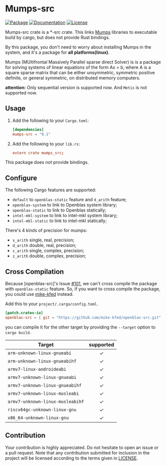 # Mumps-src

[![Package][package-img]][package-url] [![Documentation][documentation-img]][documentation-url] [![License][license-img]][license-url]

Mumps-src crate is a *-src crate. This links [Mumps] libraries to executable build by cargo, but does not provide Rust bindings.

By this package, you don't need to worry about installing Mumps in the system, and it's a package for **all platforms(linux)**.

Mumps (MUltifrontal Massively Parallel sparse direct Solver) is is a package for solving systems of linear equations of the form Ax = b, where A is a square sparse matrix that can be either unsymmetric, symmetric positive definite, or general symmetric, on distributed memory computers.

**attention:** Only sequential version is supported now. And `Metis` is not supported now.

## Usage

1. Add the following to your `Cargo.toml`:

    ```toml
    [dependencies]
    mumps-src = "0.1"
    ```

2. Add the following to your `lib.rs`:

    ```toml
    extern crate mumps_src;
    ```

This package does not provide bindings.

## Configure

The following Cargo features are supported:

* `default` to `openblas-static` feature and `d_arith` feature;
* `openblas-system` to link to Openblas system library;
* `openblas-static` to link to Openblas statically;
* `intel-mkl-system` to link to intel-mkl system library;
* `intel-mkl-static` to link to intel-mkl statically;

There's 4 kinds of precision for mumps:

* `s_arith` single, real, precision;
* `d_arith` double, real, precision;
* `c_arith` single, complex, precision;
* `z_arith` double, complex, precision;

## Cross Compilation

Because [openblas-src]'s Issue [#101](https://github.com/blas-lapack-rs/openblas-src/issues/101), we can't cross compile the package with `openblas-static` feature. So, if you want to cross compile the package, you could use [mike-kfed](https://github.com/mike-kfed/openblas-src/tree/arm-cross-compile) instead.

Add this to your `project/.cargo/config.toml`.

```toml
[patch.crates-io]
openblas-src = { git = "https://github.com/mike-kfed/openblas-src.git", branch = "arm-cross-compile" }
```

you can compile it for the other target by providing the `--target` option to `cargo build`.

| Target                               |  supported  |
|--------------------------------------|:-----------:|
| `arm-unknown-linux-gnueabi`          | ✓   |
| `arm-unknown-linux-gnueabihf`        | ✓   |
| `armv7-linux-androideabi`            | ✓   |
| `armv7-unknown-linux-gnueabi`        | ✓   |
| `armv7-unknown-linux-gnueabihf`      | ✓   |
| `armv7-unknown-linux-musleabi`       | ✓   |
| `armv7-unknown-linux-musleabihf`     | ✓   |
| `riscv64gc-unknown-linux-gnu`        | ✓   |
| `x86_64-unknown-linux-gnu`           | ✓   |

## Contribution

Your contribution is highly appreciated. Do not hesitate to open an issue or a
pull request. Note that any contribution submitted for inclusion in the project
will be licensed according to the terms given in [LICENSE](license-url).

[Mumps]: https://mumps-solver.org/

[documentation-img]: https://docs.rs/mumps-src/badge.svg
[documentation-url]: https://docs.rs/mumps-src
[package-img]: https://img.shields.io/crates/v/mumps-src.svg
[package-url]: https://crates.io/crates/mumps-src
[license-img]: https://img.shields.io/crates/l/mumps-src.svg
[license-url]: https://github.com/Maroon502/mumps-src/blob/master/LICENSE.md
